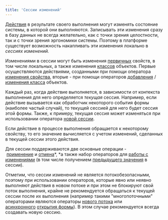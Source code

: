```yaml
---
title: 'Сессии изменений'
---
```


[Действия](Действия.md) в результате своего выполнения могут изменять состояние системы, в которой они выполняются. Записывать эти изменения сразу в базу данных не всегда желательно, как с точки зрения целостности, так и с точки зрения эргономики системы. Поэтому в платформе существует возможность накапливать эти изменения локально в *сессиях изменений.* 

Изменениями в сессии могут быть изменения [первичных](Первичные_свойства_DATA.md) свойств, в том числе локальных, а также изменения [классов](Пользовательские_классы.md) объектов. Первые осуществляются действиями, созданными при помощи оператора [изменения свойства](Изменение_свойства_CHANGE.md), вторые - при помощи операторов [добавления](Добавление_объектов_NEW.md) / [изменения класса](Изменение_класса_CHANGECLASS_DELETE.md) объектов.

Каждый раз, когда действие выполняется, в зависимости от контекста выполнения для него определяется *текущая* сессия. Например, если действие вызывается как обработчик некоторого события формы (наиболее частый случай), то текущей сессией для него будет сессия этой формы. Также, к примеру, текущая сессия может изменяться при использовании оператора [новой сессии](Создание_сессий_NEWSESSION_NESTEDSESSION.md).

Если действие в процессе выполнения обращается к некоторому свойству, то его значение вычисляется с учетом изменений, сделанных в текущей сессии этого действия.

Для сессии поддерживаются две основные операции - [применение](Применение_изменений_APPLY.md) и [отмена](Отмена_изменений_CANCEL.md)*, *а также набор операторов для [работы с изменениями](Операторы_изменений_SET_CHANGED_....md) (в том числе получением [предыдущего значения](Предыдущее_значение_PREV.md) в сессии).

Отметим, что сессии изменений не является потокобезопасными, поэтому при использовании операторов, которые явно или неявно выполняют действия в новом потоке и при этом не блокируют свой поток выполнения, крайне не рекомендуется обращаться к текущей сессии после их выполнения (например такими "многопоточными" операторами являются операторы [нового потока](Оператор_NEWTHREAD.md) или [асинхронного](В_интерактивном_представлении_SHOW_DIALOG.md#flow) [открытия формы](В_интерактивном_представлении_SHOW_DIALOG.md)). В этом случае рекомендуется всегда создавать новую сессию.
